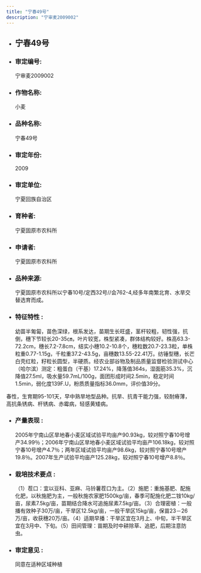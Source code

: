 ```yaml
---
title: "宁春49号"
description: "宁审麦2009002"
---
```

* ## 宁春49号
* ###  审定编号:  
   宁审麦2009002

*  ### 作物名称:  
   小麦

*   ###  品种名称: 
    宁春49号

*   ### 审定年份: 
    2009

*   ### 审定单位:  
    宁夏回族自治区

*   ### 育种者:  
    宁夏固原市农科所

*   ### 申请者:  
    宁夏固原市农科所

*   ### 品种来源:  
    宁夏固原市农科所以宁春10号/定西32号//会762-4,经多年南繁北育、水旱交替选育而成。

*   ### 特征特性 : 
    幼苗半匍匐，苗色深绿，根系发达，苗期生长旺盛，茎杆较粗，韧性强，抗倒，穗下节较长20-35㎝，叶片较宽，株型紧凑，群体结构较好。株高63.3-72.2cm，穗长7.2-7.8cm，结实小穗10.2-10.8个，穗粒数20.7-23.3粒，单株粒重0.77-1.15g，千粒重37.2-43.5g，亩穗数13.55-22.41万。纺锤型穗，长芒白壳红粒，籽粒长圆型，半硬质。经农业部谷物及制品质量监督检验测试中心（哈尔滨）测定：粗蛋白（干基）17.24%，降落值364s，湿面筋35.3%，沉降值27.5ml，吸水量59.7mL/100g，面团形成时间2.5min，稳定时间1.5min，弱化度139F.U，粉质质量指标36.0mm，评价值39分。
春性，生育期95-101天，早中熟旱地型品种。抗旱、抗青干能力强，较耐瘠薄，高抗条锈病、杆锈病、赤霉病，轻感黄矮病。


*   ### 产量表现 : 
    2005年宁南山区旱地春小麦区域试验平均亩产90.93kg，较对照宁春10号增产34.99％；2006年宁南山区旱地春小麦区域试验平均亩产106.18kg，较对照宁春10号增产4.7％；两年区域试验平均亩产98.6kg，较对照宁春10号增产19.8％。2007年生产试验平均亩产125.28kg，较对照宁春10号增产8.8％。

*   ### 栽培技术要点 : 
    （1）茬口：宜以豆科、亚麻、马铃薯茬口为主。（2）施肥：重施基肥、配施化肥，以秋施肥为主，一般秋施农家肥1500kg/亩，春季可配施化肥二铵10kg/亩，尿素7.5kg/亩，苗期结合降水可追施尿素7.5kg/亩。（3）合理密植：一般播有效种子30万/亩，干旱区12.5kg/亩，一般干旱区15kg/亩，保苗23－26万/亩，收获穗20万/亩。（4）适期早播：干旱区宜在3月上、中旬，半干旱区宜在3月中、下旬。（5）田间管理：苗期及时中耕除草、追肥，后期注意防虫。

*   ### 审定意见 : 
    同意在适种区域种植
